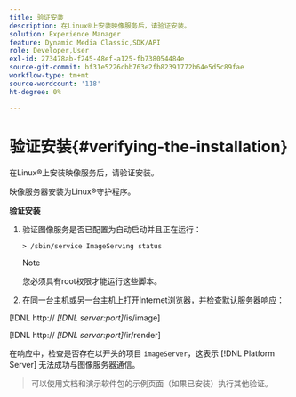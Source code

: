 ```yaml
---
title: 验证安装
description: 在Linux®上安装映像服务后，请验证安装。
solution: Experience Manager
feature: Dynamic Media Classic,SDK/API
role: Developer,User
exl-id: 273478ab-f245-48ef-a125-fb738054484e
source-git-commit: bf31e5226cbb763e2fb82391772b64e5d5c89fae
workflow-type: tm+mt
source-wordcount: '118'
ht-degree: 0%

---
```


# 验证安装{#verifying-the-installation}

在Linux®上安装映像服务后，请验证安装。

映像服务器安装为Linux®守护程序。

**验证安装**

1. 验证图像服务是否已配置为自动启动并且正在运行：

   `> /sbin/service ImageServing status`

   >[!NOTE]
   >
   >您必须具有root权限才能运行这些脚本。

1. 在同一台主机或另一台主机上打开Internet浏览器，并检查默认服务器响应：

[!DNL http:// *[!DNL server:port]*/is/image]

[!DNL  http:// *[!DNL server:port]*/ir/render]

在响应中，检查是否存在以开头的项目 `imageServer`，这表示 [!DNL Platform Server] 无法成功与图像服务器通信。

>可以使用文档和演示软件包的示例页面（如果已安装）执行其他验证。
